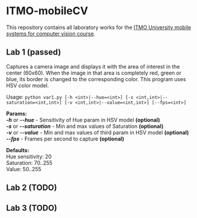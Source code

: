 # ITMO-mobileCV
This repository contains all laboratory works for the [ITMO University mobile systems for computer vision course](https://github.com/zeanfa/mobileCV).

## Lab 1 (passed)
Captures a camera image and displays it with the area of interest in the center (60x60). 
When the image in that area is completely red, green or blue, its border is changed to the corresponding color.
This program uses HSV color model.

Usage: `python var1.py [-h <int>|--hue=<int>] [-s <int,int>|--saturation=<int,int>] [-v <int,int>|--value=<int,int>] [--fps=<int>]`

**Params:**<br>
***-h*** or ***--hue*** - Sensitivity of Hue param in HSV model **(optional)**<br>
***-s*** or ***--saturation*** - Min and max values of Saturation **(optional)**<br>
***-v*** or ***--value*** - Min and max values of third param in HSV model **(optional)**<br>
***--fps*** - Frames per second to capture **(optional)**

**Defaults:**<br>
Hue sensitivity: 20<br>
Saturation: 70..255<br>
Value: 50..255

## Lab 2 (TODO)
## Lab 3 (TODO)
